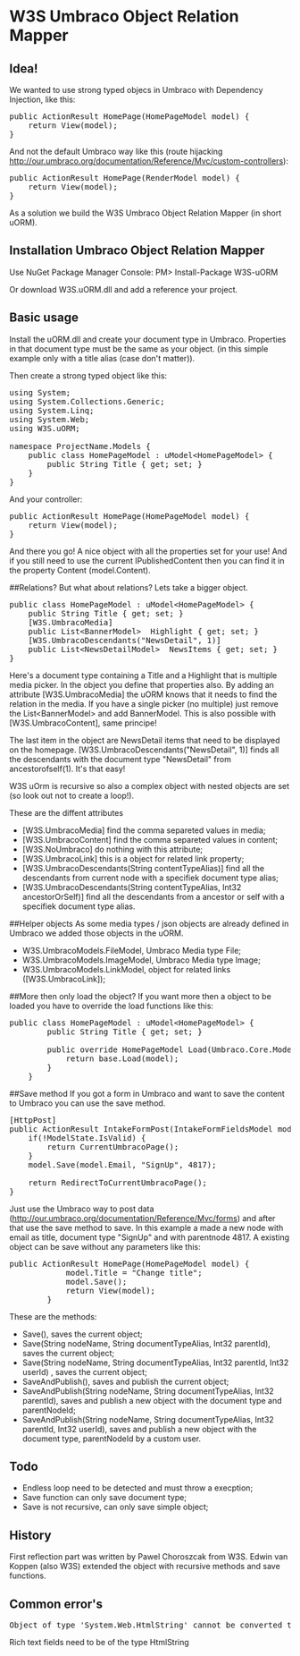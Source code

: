 # W3S Umbraco Object Relation Mapper

## Idea!

We wanted to use strong typed objecs in Umbraco with Dependency Injection, like this:

<pre>
public ActionResult HomePage(HomePageModel model) {
    return View(model);
}
</pre>

And not the default Umbraco way like this (route hijacking http://our.umbraco.org/documentation/Reference/Mvc/custom-controllers):
<pre>
public ActionResult HomePage(RenderModel model) {
    return View(model);
}
</pre>

As a solution we build the W3S Umbraco Object Relation Mapper (in short uORM).

## Installation Umbraco Object Relation Mapper
Use NuGet Package Manager Console:
PM> Install-Package W3S-uORM 

Or download W3S.uORM.dll and add a reference your project.


## Basic usage 
Install the uORM.dll and create your document type in Umbraco. Properties in that document type must be the same as your object. (in this simple example only with a title alias (case don't matter)). 

Then create a strong typed object like this:
<pre>
using System;
using System.Collections.Generic;
using System.Linq;
using System.Web;
using W3S.uORM;

namespace ProjectName.Models {
    public class HomePageModel : uModel&lt;HomePageModel&gt; {
        public String Title { get; set; }
    }
}
</pre>

And your controller:

<pre>
public ActionResult HomePage(HomePageModel model) {
    return View(model);
}
</pre>
And there you go! A nice object with all the properties set for your use! And if you still need to use the current IPublishedContent then you can find it in the property Content (model.Content).

##Relations?
But what about relations? Lets take a bigger object.

<pre>
public class HomePageModel : uModel&lt;HomePageModel&gt; {
    public String Title { get; set; }
    [W3S.UmbracoMedia]
    public List&lt;BannerModel&gt;  Highlight { get; set; }
    [W3S.UmbracoDescendants("NewsDetail", 1)]
    public List&lt;NewsDetailModel&gt;  NewsItems { get; set; } 
}
</pre>

Here's a document type containing a Title and a Highlight that is multiple media picker. In the object you define that properties also. By adding an attribute [W3S.UmbracoMedia] the uORM knows that it needs to find the relation in the media. If you have a single picker (no multiple) just remove the List&lt;BannerModel&gt; and add BannerModel. This is also possible with [W3S.UmbracoContent], same principe!

The last item in the object are NewsDetail items that need to be displayed on the homepage. [W3S.UmbracoDescendants("NewsDetail", 1)] finds all the descendants with the document type "NewsDetail" from ancestorofself(1). It's that easy!

W3S uOrm is recursive so also a complex object with nested objects are set (so look out not to create a loop!).

These are the diffent attributes

* [W3S.UmbracoMedia] find the comma separeted values in media;
* [W3S.UmbracoContent] find the comma separeted values in content;
* [W3S.NoUmbraco] do nothing with this attribute;
* [W3S.UmbracoLink] this is a object for related link property;
* [W3S.UmbracoDescendants(String contentTypeAlias)] find all the descendants from current node with a specifiek document type alias;
* [W3S.UmbracoDescendants(String contentTypeAlias, Int32 ancestorOrSelf)] find all the descendants from a ancestor or self with a specifiek document type alias.

##Helper objects
As some media types / json objects are already defined in Umbraco we added those objects in the uORM.

* W3S.UmbracoModels.FileModel, Umbraco Media type File;
* W3S.UmbracoModels.ImageModel, Umbraco Media type Image;
* W3S.UmbracoModels.LinkModel, object for related links ([W3S.UmbracoLink]);

##More then only load the object?
If you want more then a object to be loaded you have to override the load functions like this: 

<pre>
public class HomePageModel : uModel&lt;HomePageModel&gt; {
        public String Title { get; set; }

        public override HomePageModel Load(Umbraco.Core.Models.IPublishedContent model) {
            return base.Load(model);
        }
    }
</pre>

##Save method
If you got a form in Umbraco and want to save the content to Umbraco you can use the save method. 
<pre>
[HttpPost]
public ActionResult IntakeFormPost(IntakeFormFieldsModel model) {
    if(!ModelState.IsValid) {
        return CurrentUmbracoPage();
    }
    model.Save(model.Email, "SignUp", 4817);

    return RedirectToCurrentUmbracoPage();          
}
</pre>

Just use the Umbraco way to post data (http://our.umbraco.org/documentation/Reference/Mvc/forms) and after that use the save method to save. In this example a made a new node with email as title, document type "SignUp" and with parentnode 4817. A existing object can be save without any parameters like this:

<pre>
public ActionResult HomePage(HomePageModel model) {
            model.Title = "Change title";
            model.Save();
            return View(model);
        }
</pre>

These are the methods:

* Save(), saves the current object;
* Save(String nodeName, String documentTypeAlias, Int32 parentId), saves the current object;
* Save(String nodeName, String documentTypeAlias, Int32 parentId, Int32 userId) , saves the current object;
* SaveAndPublish(), saves and publish the current object;
* SaveAndPublish(String nodeName, String documentTypeAlias, Int32 parentId), saves and publish a new object with the document type and parentNodeId;
* SaveAndPublish(String nodeName, String documentTypeAlias, Int32 parentId, Int32 userId), saves and publish a new object with the document type, parentNodeId by a custom user.

## Todo

* Endless loop need to be detected and must throw a execption;
* Save function can only save document type;
* Save is not recursive, can only save simple object;
 
## History 
First reflection part was written by Pawel Choroszcak from W3S. Edwin van Koppen (also W3S) extended the object with recursive methods and save functions.

## Common error's
<pre>
Object of type 'System.Web.HtmlString' cannot be converted to type 'System.String'.
</pre>
Rich text fields need to be of the type HtmlString


